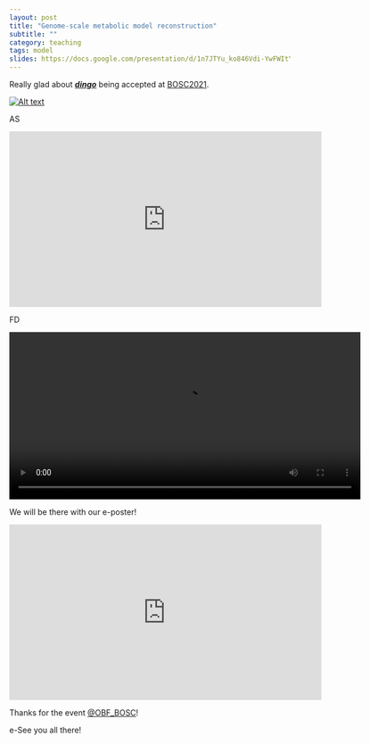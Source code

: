 ```yaml
---
layout: post
title: "Genome-scale metabolic model reconstruction"
subtitle: ""
category: teaching
tags: model
slides: https://docs.google.com/presentation/d/1n7JTYu_ko846Vdi-YwFWItYmdsjyAgNwZ9atYKREOfE/edit?usp=sharing
---
```


Really glad about ***[dingo](https://github.com/GeomScale/dingo)*** being accepted at [BOSC2021](https://www.open-bio.org/events/bosc-2021/).


[![Alt text](https://www.open-bio.org/wp-content/uploads/2021/03/Colour-Horizontal-Full-Name.png)](hhttps://www.youtube.com/embed/X2eXFR73s-0?si=0K6brRb7qbshppb6)

AS

<iframe width="560" height="315" src="https://www.youtube.com/embed/X2eXFR73s-0?si=0K6brRb7qbshppb6" title="YouTube video player" frameborder="0" allow="accelerometer; autoplay; clipboard-write; encrypted-media; gyroscope; picture-in-picture; web-share" allowfullscreen></iframe>


FD

<video width="630" height="300" src="https://www.youtube.com/embed/X2eXFR73s-0?si=0K6brRb7qbshppb6"></video>







We will be there with our e-poster! 



<iframe src="https://www.youtube.com/embed/X2eXFR73s-0?si=vGzHFwrdIbfANP6G" 
    width="560" 
    height="315"
    frameborder="0" 
    allowfullscreen>
</iframe>


Thanks for the event [@OBF_BOSC](https://twitter.com/OBF_BOSC)! 

e-See you all there! 

